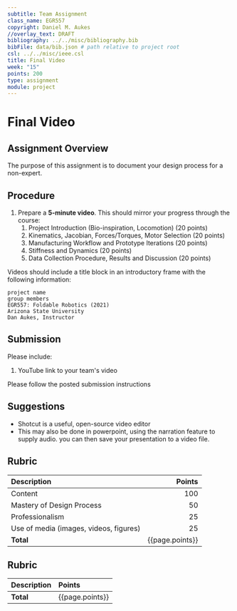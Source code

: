 ```yaml
---
subtitle: Team Assignment
class_name: EGR557
copyright: Daniel M. Aukes
//overlay_text: DRAFT
bibliography: ../../misc/bibliography.bib
bibFile: data/bib.json # path relative to project root
csl: ../../misc/ieee.csl
title: Final Video
week: "15"
points: 200
type: assignment
module: project
---
```


# Final Video

## Assignment Overview

The purpose of this assignment is to document your design process for a non-expert.

## Procedure

<!--hide-->

1. Prepare a **5-minute video**.  This should mirror your progress through the course:
    1. Project Introduction (Bio-inspiration, Locomotion) (20 points)
    1. Kinematics, Jacobian, Forces/Torques, Motor Selection (20 points)
    1. Manufacturing Workflow and Prototype Iterations (20 points)
    1. Stiffness and Dynamics (20 points)
    1. Data Collection Procedure, Results and Discussion (20 points)

Videos should include a title block in an introductory frame with the following information:

    project name
    group members
    EGR557: Foldable Robotics (2021)
    Arizona State University
    Dan Aukes, Instructor
    
## Submission

Please include:

1. YouTube link to your team's video

Please follow the posted submission instructions

## Suggestions

* Shotcut is a useful, open-source video editor
* This may also be done in powerpoint, using the narration feature to supply audio.  you can then save your presentation to a video file.

## Rubric

| Description                            |          Points |
|:---------------------------------------|----------------:|
| Content                                |             100 |
| Mastery of Design Process              |              50 |
| Professionalism                        |              25 |
| Use of media (images, videos, figures) |              25 |
| **Total**                              | {{page.points}} |

<!--
| Report      |        |
| Figures     |        |
| Pictures    |        |
| Videos      |        |
| Code        |        |
| CAD         |        |
| DXFs        |        |
| References  |        |
-->
    
<!--unhide-->

## Rubric

| Description | Points          |
|:------------|:----------------|
| **Total**   | {{page.points}} |